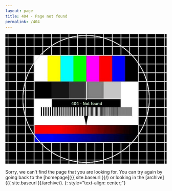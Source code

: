 ```yaml
---
layout: page
title: 404 - Page not found
permalink: /404
---
```


![404](/images/404.jpg#center)

Sorry, we can't find the page that you are looking for. You can try again by going back to the [homepage]({{ site.baseurl }}/) or looking in the [archive]({{ site.baseurl }}/archive/).
{: style="text-align: center;"}
